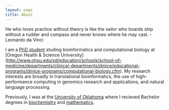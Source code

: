 ```yaml
---
layout: page
title: About
---
```


<p class="message">
He who loves practice without theory is like the sailor who boards ship without
a rudder and compass and never knows where he may cast. - Leonardo da Vinci
</p>

I am a [PhD student](http://www.ohsu.edu/xd/education/schools/school-of-medicine/departments/clinical-departments/dmice/people/eric-leung.cfm) 
studing bioinformatics and computational biology at [Oregon Health & Science
University]
(http://www.ohsu.edu/xd/education/schools/school-of-medicine/departments/clinical-departments/dmice/educational-programs/dmice-programs/computational-biology.cfm).
My research interests are broadly in translational bioinformatics, the use of
high-performance computing in genomics research and applications, and natural
language processing.

Previously, I was at the [University of Oklahoma](http://www.ou.edu/) where I 
recieved Bachelor degrees in [biochemistry](http://chem.ou.edu/) and 
[mathematics](http://math.ou.edu).
